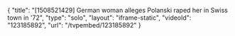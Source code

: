 {
    "title": "[1508521429] German woman alleges Polanski raped her in Swiss town in '72",
    "type": "solo",
    "layout": "iframe-static",
    "videoId": "123185892",
    "url": "\/tvpembed\/123185892"
}